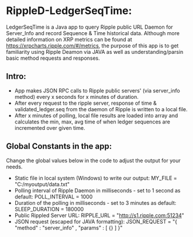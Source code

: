 # RippleD-LedgerSeqTime: 
LedgerSeqTime is a Java app to query Ripple public URL Daemon for Server_Info and record Sequence &amp; Time historical data.  Although more detailed information on XRP metrics can be found at https://xrpcharts.ripple.com/#/metrics, the purpose of this app is to get familiarity using Ripple Deamon via JAVA as well as understanding/parsin basic method requests and responses.

## Intro:
- App makes JSON RPC calls to Ripple public servers' (via server_info method) every x seconds for x minutes of duration.
- After every request to the ripple server, response of time & validated_ledger.seq from the daemon of Ripple is written to a local file.
- After x minutes of polling, local file results are loaded into array and calculates the min, max, avg time of when ledger sequences are incremented over given time.

## Global Constants in the app:
Change the global values below in the code to adjust the output for your needs.
- Static file in local system (Windows) to write our output:  MY_FILE = "C:/myoutput/data.txt"
- Polling interval of Ripple Daemon in milliseconds - set to 1 second as default:  POLL_INTERVAL = 1000
- Duration of the polling in milliseconds - set to 3 minutes as default:  SLEEP_DURATION = 180000
- Public Rippled Server URL:  RIPPLE_URL = "http://s1.ripple.com:51234"
- JSON request (escaped for JAVA formatting):  JSON_REQUEST = "{ \"method\" : \"server_info\" , \"params\" : [ {} ] }"
